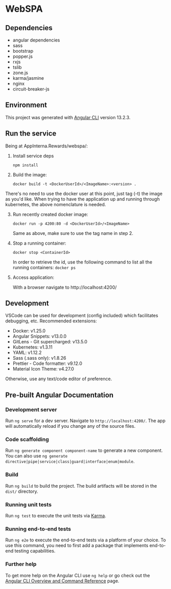 # WebSPA

## Dependencies

- angular dependencies
- sass
- bootstrap
- popper.js
- rxjs
- tslib
- zone.js
- karma/jasmine
- nginx
- circuit-breaker-js

## Environment

This project was generated with [Angular CLI](https://github.com/angular/angular-cli) version 13.2.3.

## Run the service

Being at AppInterna.Rewards/webspa/:

1. Install service deps

    `npm install`

2. Build the image:

    `docker build -t <DockerUserId>/<ImageName>:<version> .`

  There's no need to use the docker user at this point, just tag (-t) the image as you'd like. When trying to have the application up and running through kubernetes, the above nomenclature is needed.

3. Run recently created docker image:

    `docker run -p 4200:80 -d <DockerUserId>/<ImageName>`

    Same as above, make sure to  use the tag name in step 2.

4. Stop a running container:

    `docker stop <ContainerId>`
    
    In order to retrieve the id, use the following command to list all the running containers:
    `docker ps`

5. Access application:

    With a browser navigate to http://localhost:4200/

## Development

VSCode can be used for development (config included) which facilitates debugging, etc.
Recommended extensions:
- Docker: v1.25.0
- Angular Snippets: v13.0.0
- GitLens - Git supercharged: v13.5.0
- Kubernetes: v1.3.11
- YAML: v1.12.2
- Sass (.sass only): v1.8.26
- Prettier - Code formatter: v9.12.0
- Material Icon Theme: v4.27.0

Otherwise, use any text/code editor of preference.

## Pre-built Angular Documentation

### Development server

Run `ng serve` for a dev server. Navigate to `http://localhost:4200/`. The app will automatically reload if you change any of the source files.

### Code scaffolding

Run `ng generate component component-name` to generate a new component. You can also use `ng generate directive|pipe|service|class|guard|interface|enum|module`.

### Build

Run `ng build` to build the project. The build artifacts will be stored in the `dist/` directory.

### Running unit tests

Run `ng test` to execute the unit tests via [Karma](https://karma-runner.github.io).

### Running end-to-end tests

Run `ng e2e` to execute the end-to-end tests via a platform of your choice. To use this command, you need to first add a package that implements end-to-end testing capabilities.

### Further help

To get more help on the Angular CLI use `ng help` or go check out the [Angular CLI Overview and Command Reference](https://angular.io/cli) page.
